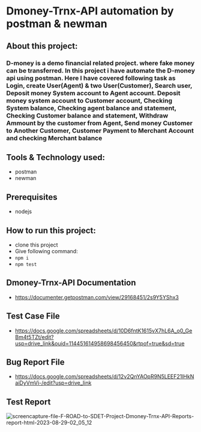 # Dmoney-Trnx-API automation by postman & newman

## About this project:
### D-money is a demo financial related project. where fake money can be transferred. In this project i have automate the D-money api using postman. Here I have covered following task as Login, create User(Agent) & two User(Customer), Search user, Deposit money System account to Agent account. Deposit money system account to Customer account, Checking System balance, Checking agent balance and statement, Checking Customer balance and statement, Withdraw Ammount by the customer from Agent, Send money Customer to Another Customer, Customer Payment to Merchant Account and checking Merchant balance 

## Tools & Technology used:
- postman
- newman

## Prerequisites
- nodejs

## How to run this project:
- clone this project
- Give following command:
- ``` npm i ```
-  ``` npm test ```

## Dmoney-Trnx-API Documentation
- https://documenter.getpostman.com/view/29168451/2s9Y5YShx3

## Test Case File 
- https://docs.google.com/spreadsheets/d/10D6fntK1615vX7hL6A_o0_GeBm4t5TZt/edit?usp=drive_link&ouid=114451614958698456450&rtpof=true&sd=true

## Bug Report File
- https://docs.google.com/spreadsheets/d/12v2QnYAOpR9N5LEEF21lHkNaiDyVmVi-/edit?usp=drive_link

## Test Report
![screencapture-file-F-ROAD-to-SDET-Project-Dmoney-Trnx-API-Reports-report-html-2023-08-29-02_05_12](https://github.com/fahimmahatab/Dmoney-Trnx-API/assets/43899673/3fa1ea0e-ef58-4dd4-b8f0-7df6e15ac957)
